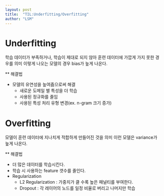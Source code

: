 ```yaml
---
layout: post
title:  "TIL:Underfitting/Overfitting"
author: "LSM"
---
```


# Underfitting
학습 데이터가 부족하거나, 학습이 제대로 되지 않아 훈련 데이터에 가깝게 가지 못한 경우를 의미
이렇게 나오는 모델의 경우 bias가 높게 나온다.

** 해결법
- 모델의 유연성을 높여줌으로써 해결
	- 새로운 도메일 별 특성을 더 학습
	- 사용된 정규화를 줄임
	- 사용된 특성 처리 유형 변경(ex. n-gram 크기 증가)

# Overfitting
모델이 훈련 데이터에 지나치게 적합하게 만들어진 것을 의미
이런 모델은 variance가 높게 나온다.

** 해결법
- 더 많은 데이터를 학습시킨다.
- 학습 시 사용하는 feature 갯수를 줄인다.
- Regularization
	- L2 Regularization : 가중치가 클 수록 높은 패널티를 부여한다.
	- Dropout : 각 레이어의 노드를 일정 비율로 버리고 나머지만 학습